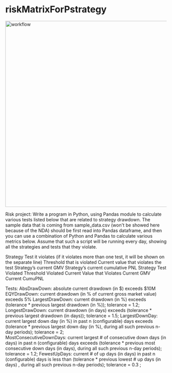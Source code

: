 # riskMatrixForPstrategy
<img width="581" alt="workflow" src="https://user-images.githubusercontent.com/26841080/38892039-2320a604-4254-11e8-9a67-2edd821bc32a.png">

Risk project: 
Write a program in Python, using Pandas module to calculate various tests listed below that are related to strategy drawdown. The sample data that is coming from sample_data.csv (won't be showed here because of the NDA) should be first read into Pandas dataframe, and then you can use a combination of Python and Pandas to calculate various metrics below. Assume that such a script will be running every day, showing all the strategies and tests that they violate. 

Strategy
Test it violates (if it violates more than one test, it will be shown on the separate line)
Threshold that is violated 
Current value that violates the test
Strategy’s current GMV
Strategy’s current cumulative PNL
Strategy
Test Violated
Threshold Violated
Current Value that Violates
Current GMV
Current CumuPNL
 
Tests:
AbsDrawDown: absolute current drawdown (in $) exceeds $10M
EQYDrawDown: current drawdown (in % of current gross market value) exceeds 5% 
LargestDrawDown: current drawdown (in %) exceeds (tolerance * previous largest drawdown (in %)); tolerance = 1.2; 
LongestDrawDown: current drawdown (in days) exceeds (tolerance * previous largest drawdown (in days)); tolerance = 1.5; 
LargestDownDay: current largest down day (in %) in past n (configurable) days exceeds (tolerance * previous largest down day (in %), during all such previous n-day periods); tolerance = 2;  
MostConsecutiveDownDays: current largest # of consecutive down days (in days) in past n (configurable) days exceeds (tolerance * previous most consecutive down days (in days), during all such previous n-day periods); tolerance = 1.2; 
FewestUpDays: current # of up days (in days) in past n (configurable) days is less than (tolerance * previous lowest # up days (in days) , during all such previous n-day periods); tolerance = 0.3 ;
